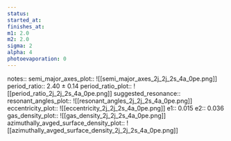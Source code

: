 ```yaml
---
status:
started_at:
finishes_at:
m1: 2.0
m2: 2.0
sigma: 2
alpha: 4
photoevaporation: 0
---
```


notes::
semi_major_axes_plot:: ![[semi_major_axes_2j_2j_2s_4a_0pe.png]]
period_ratio:: 2.40 ± 0.14
period_ratio_plot:: ![[period_ratio_2j_2j_2s_4a_0pe.png]]
suggested_resonance:: 
resonant_angles_plot:: ![[resonant_angles_2j_2j_2s_4a_0pe.png]]
eccentricity_plot:: ![[eccentricity_2j_2j_2s_4a_0pe.png]]
e1:: 0.015
e2:: 0.036
gas_density_plot:: ![[gas_density_2j_2j_2s_4a_0pe.png]]
azimuthally_avged_surface_density_plot:: ![[azimuthally_avged_surface_density_2j_2j_2s_4a_0pe.png]]
